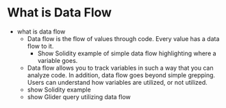 # What is Data Flow

* what is data flow
  * Data flow is the flow of values through code. Every value has a data flow to it.
    * Show Solidity example of simple data flow highlighting where a variable goes.
  * Data flow allows you to track variables in such a way that you can analyze code. In addition, data flow goes beyond simple grepping. Users can understand how variables are utilized, or not utilized.
  * show Solidity example
  * show Glider query utilizing data flow
